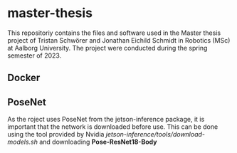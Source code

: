 # master-thesis
This repositoriy contains the files and software used in the Master thesis project of Tristan Schwörer and Jonathan Eichild Schmidt in Robotics (MSc) at Aalborg University. 
The project were conducted during the spring semester of 2023.

## Docker

## PoseNet
As the roject uses PoseNet from the jetson-inference package, it is important that the network is downloaded before use. This can be done using the tool provided by Nvidia *jetson-inference/tools/download-models.sh* and downloading **Pose-ResNet18-Body**